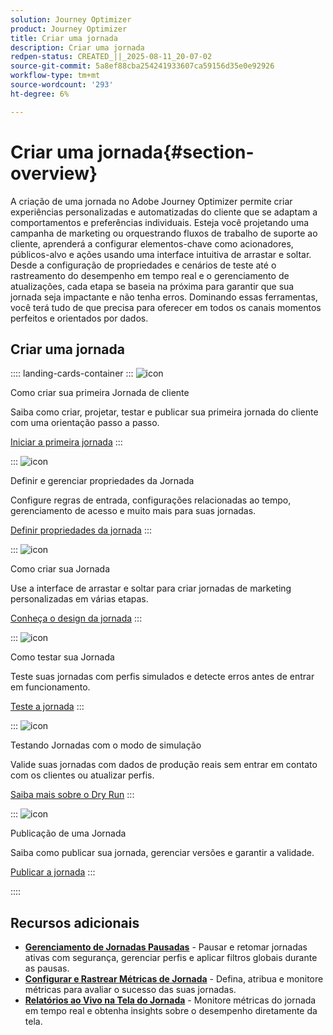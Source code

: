 ```yaml
---
solution: Journey Optimizer
product: Journey Optimizer
title: Criar uma jornada
description: Criar uma jornada
redpen-status: CREATED_||_2025-08-11_20-07-02
source-git-commit: 5a8ef88cba254241933607ca59156d35e0e92926
workflow-type: tm+mt
source-wordcount: '293'
ht-degree: 6%

---
```



# Criar uma jornada{#section-overview}

A criação de uma jornada no Adobe Journey Optimizer permite criar experiências personalizadas e automatizadas do cliente que se adaptam a comportamentos e preferências individuais. Esteja você projetando uma campanha de marketing ou orquestrando fluxos de trabalho de suporte ao cliente, aprenderá a configurar elementos-chave como acionadores, públicos-alvo e ações usando uma interface intuitiva de arrastar e soltar. Desde a configuração de propriedades e cenários de teste até o rastreamento do desempenho em tempo real e o gerenciamento de atualizações, cada etapa se baseia na próxima para garantir que sua jornada seja impactante e não tenha erros. Dominando essas ferramentas, você terá tudo de que precisa para oferecer em todos os canais momentos perfeitos e orientados por dados.

## Criar uma jornada

:::: landing-cards-container
:::
![icon](https://cdn.experienceleague.adobe.com/icons/circle-play.svg?lang=pt-BR)

Como criar sua primeira Jornada de cliente

Saiba como criar, projetar, testar e publicar sua primeira jornada do cliente com uma orientação passo a passo.

[Iniciar a primeira jornada](../using/building-journeys/journey-gs.md)
:::

:::
![icon](https://cdn.experienceleague.adobe.com/icons/gear.svg?lang=pt-BR)

Definir e gerenciar propriedades da Jornada

Configure regras de entrada, configurações relacionadas ao tempo, gerenciamento de acesso e muito mais para suas jornadas.

[Definir propriedades da jornada](../using/building-journeys/journey-properties.md)
:::

:::
![icon](https://cdn.experienceleague.adobe.com/icons/puzzle-piece.svg?lang=pt-BR)

Como criar sua Jornada

Use a interface de arrastar e soltar para criar jornadas de marketing personalizadas em várias etapas.

[Conheça o design da jornada](../using/building-journeys/using-the-journey-designer.md)
:::

:::
![icon](https://cdn.experienceleague.adobe.com/icons/list-check.svg?lang=pt-BR)

Como testar sua Jornada

Teste suas jornadas com perfis simulados e detecte erros antes de entrar em funcionamento.

[Teste a jornada](../using/building-journeys/testing-the-journey.md)
:::

:::
![icon](https://cdn.experienceleague.adobe.com/icons/screwdriver-wrench.svg?lang=pt-BR)

Testando Jornadas com o modo de simulação

Valide suas jornadas com dados de produção reais sem entrar em contato com os clientes ou atualizar perfis.

[Saiba mais sobre o Dry Run](../using/building-journeys/journey-dry-run.md)
:::

:::
![icon](https://cdn.experienceleague.adobe.com/icons/circle-play.svg?lang=pt-BR)

Publicação de uma Jornada

Saiba como publicar sua jornada, gerenciar versões e garantir a validade.

[Publicar a jornada](../using/building-journeys/publishing-the-journey.md)
:::

::::


## Recursos adicionais

- **[Gerenciamento de Jornadas Pausadas](../using/building-journeys/journey-pause.md)** - Pausar e retomar jornadas ativas com segurança, gerenciar perfis e aplicar filtros globais durante as pausas.
- **[Configurar e Rastrear Métricas de Jornada](../using/building-journeys/success-metrics.md)** - Defina, atribua e monitore métricas para avaliar o sucesso das suas jornadas.
- **[Relatórios ao Vivo na Tela do Jornada](../using/building-journeys/report-journey.md)** - Monitore métricas do jornada em tempo real e obtenha insights sobre o desempenho diretamente da tela.
